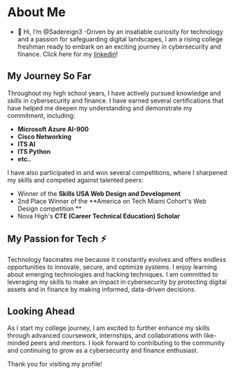 
<!---
Sadereign3/Sadereign3 is a ✨ special ✨ repository because its `README.md` (this file) appears on your GitHub profile.
You can click the Preview link to take a look at your changes.
--->
# About Me
- 👋 Hi, I’m @Sadereign3
-Driven by an insatiable curiosity for technology and a passion for safeguarding digital landscapes, I am a rising college freshman ready to embark on an exciting journey in cybersecurity and finance.
Click here for my [linkedin](http://https://www.linkedin.com/in/sade-watson-626563242/ "linkedin")!

## My Journey So Far

Throughout my high school years, I have actively pursued knowledge and skills in cybersecurity and finance. I have earned several certifications that have helped me deepen my understanding and demonstrate my commitment, including:

- **Microsoft Azure AI-900**
- **Cisco Networking**
- **ITS AI**
- **ITS Python**
- **etc..**

I have also participated in and won several competitions, where I sharpened my skills and competed against talented peers:

- Winner of the **Skills USA Web Design and Development**
- 2nd Place Winner of the **America on Tech Miami Cohort's Web Design competition **
- Nova High's **CTE (Career Technical Education) Scholar**


## My Passion for Tech ⚡

Technology fascinates me because it constantly evolves and offers endless opportunities to innovate, secure, and optimize systems. I enjoy learning about emerging technologies and hacking techniques. I am committed to leveraging my skills to make an impact in cybersecurity by protecting digital assets and in finance by making informed, data-driven decisions.

## Looking Ahead

As I start my college journey, I am excited to further enhance my skills through advanced coursework, internships, and collaborations with like-minded peers and mentors. I look forward to contributing to the community and continuing to grow as a cybersecurity and finance enthusiast.

Thank you for visiting my profile!

``` ⬤
